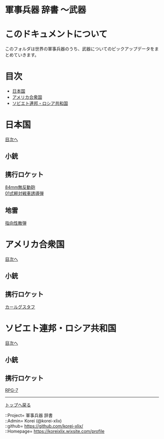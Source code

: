 # 軍事兵器 辞書 ～武器

# このドキュメントについて
このフォルダは世界の軍事兵器のうち、武器についてのピックアップデータをまとめていきます。  



# 目次 <a name="aMokuji"></a>

* [日本国](#aJapan)
* [アメリカ合衆国](#aAmerica)
* [ソビエト連邦・ロシア共和国](#aSoviet)




# 日本国 <a name="aJapan"></a>
[目次へ](#aMokuji)

## 小銃


## 携行ロケット
[84mm無反動砲](/wepon/others/carlgustaf.md)  
[01式軽対戦車誘導弾](/wepon/japan/atm5.md)  


## 地雷
[指向性散弾](/wepon/others/fordonsmina13.md)  




# アメリカ合衆国 <a name="aAmerica"></a>
[目次へ](#aMokuji)

## 小銃


## 携行ロケット
[カールグスタフ](/wepon/others/carlgustaf.md)  





# ソビエト連邦・ロシア共和国 <a name="aSoviet"></a>
[目次へ](#aMokuji)

## 小銃


## 携行ロケット
[RPG-7](/wepon/russia/rpg7.md)  








***
[トップへ戻る](/readme.md)  
  
::Project= 軍事兵器 辞書  
::Admin= Korei (@korei-xlix)  
::github= https://github.com/korei-xlix/  
::Homepage= https://koreixlix.wixsite.com/profile  
